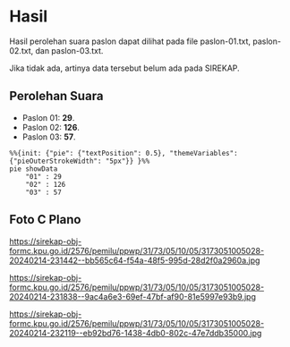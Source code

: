 # Hasil

Hasil perolehan suara paslon dapat dilihat pada file paslon-01.txt, paslon-02.txt, dan paslon-03.txt.

Jika tidak ada, artinya data tersebut belum ada pada SIREKAP.

## Perolehan Suara

 * Paslon 01: **29**.
 * Paslon 02: **126**.
 * Paslon 03: **57**.

```mermaid
%%{init: {"pie": {"textPosition": 0.5}, "themeVariables": {"pieOuterStrokeWidth": "5px"}} }%%
pie showData
    "01" : 29
    "02" : 126
    "03" : 57
```
## Foto C Plano

https://sirekap-obj-formc.kpu.go.id/2576/pemilu/ppwp/31/73/05/10/05/3173051005028-20240214-231442--bb565c64-f54a-48f5-995d-28d2f0a2960a.jpg

https://sirekap-obj-formc.kpu.go.id/2576/pemilu/ppwp/31/73/05/10/05/3173051005028-20240214-231838--9ac4a6e3-69ef-47bf-af90-81e5997e93b9.jpg

https://sirekap-obj-formc.kpu.go.id/2576/pemilu/ppwp/31/73/05/10/05/3173051005028-20240214-232119--eb92bd76-1438-4db0-802c-47e7ddb35000.jpg
